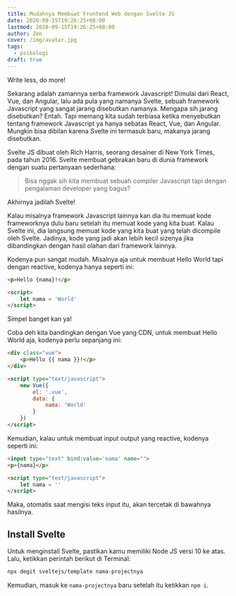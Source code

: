 ```yaml
---
title: Mudahnya Membuat Frontend Web dengan Svelte JS
date: 2020-09-15T19:26:25+08:00
lastmod: 2020-09-15T19:26:25+08:00
author: Zen
cover: /img/avatar.jpg
tags:
  - psikologi
draft: true
---
```


Write less, do more!

<!--more-->

Sekarang adalah zamannya serba framework Javascript! Dimulai dari React, Vue, dan Angular, lalu ada pula yang namanya Svelte, sebuah framework Javascript yang sangat jarang disebutkan namanya. Mengapa sih jarang disebutkan? Entah. Tapi memang kita sudah terbiasa ketika menyebutkan tentang framework Javascript ya hanya sebatas React, Vue, dan Angular. Mungkin bisa dibilan karena Svelte ini termasuk baru, makanya jarang disebutkan.

Svelte JS dibuat oleh Rich Harris, seorang desainer di New York Times, pada tahun 2016. Svelte membuat gebrakan baru di dunia framework dengan suatu pertanyaan sederhana:

> Bisa nggak sih kita membuat sebuah compiler Javascript tapi dengan pengalaman developer yang bagus?

Akhirnya jadilah Svelte!

Kalau misalnya framework Javascript lainnya kan dia itu memuat kode frameworknya dulu baru setelah itu memuat kode yang kita buat. Kalau Svelte ini, dia langsung memuat kode yang kita buat yang telah dicompile oleh Svelte. Jadinya, kode yang jadi akan lebih kecil sizenya jika dibandingkan dengan hasil olahan dari framework lainnya.

Kodenya pun sangat mudah. Misalnya aja untuk membuat Hello World tapi dengan reactive, kodenya hanya seperti ini:

```html
<p>Hello {nama}!</p>

<script>
	let nama = 'World'
</script>
```

Simpel banget kan ya!

Coba deh kita bandingkan dengan Vue yang CDN, untuk membuat Hello World aja, kodenya perlu sepanjang ini:

```html
<div class="vue">
	<p>Hello {{ nama }}!</p>
</div>

<script type="text/javascript">
	new Vue({
		el: '.vue',
		data: {
			nama: 'World'
		}
	})
</script>
```

Kemudian, kalau untuk membuat input output yang reactive, kodenya seperti ini:

```html
<input type="text" bind:value='nama' name="">
<p>{nama}</p>

<script type="text/javascript">
	let nama = ''
</script>
```

Maka, otomatis saat mengisi teks input itu, akan tercetak di bawahnya hasilnya.

## Install Svelte

Untuk menginstall Svelte, pastikan kamu memiliki Node JS versi 10 ke atas. Lalu, ketikkan perintah berikut di Terminal:

```bash
npx degit sveltejs/template nama-projectnya
```

Kemudian, masuk ke `nama-projectnya` baru setelah itu ketikkan `npm i`.
